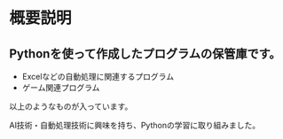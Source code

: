 <h1>概要説明</h1>
<h2>Pythonを使って作成したプログラムの保管庫です。</h2>
<ul>
  <li>Excelなどの自動処理に関連するプログラム</li>
  <li>ゲーム関連プログラム</li>
</ul>
<p>以上のようなものが入っています。</p>
<p>AI技術・自動処理技術に興味を持ち、Pythonの学習に取り組みました。</p>
